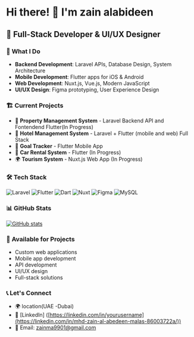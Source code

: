 # Hi there! 👋 I'm  zain alabideen

## 🚀 Full-Stack Developer & UI/UX Designer

### 🎯 **What I Do**
- **Backend Development**: Laravel APIs, Database Design, System Architecture
- **Mobile Development**: Flutter apps for iOS & Android
- **Web Development**: Nuxt.js, Vue.js, Modern JavaScript
- **UI/UX Design**: Figma prototyping, User Experience Design

### 🏗️ **Current Projects**
- 🏢 **Property Management System** - Laravel Backend API and Fontendend Flutter(In Progress)
- 🏨 **Hotel Management System** - Laravel + Flutter (mobile and web) Full Stack
- 🎯 **Goal Tracker** - Flutter Mobile App
- 🚗 **Car Rental System** - Flutter (In Progress)
- 🌍 **Tourism System** - Nuxt.js Web App (In Progress)

### 🛠️ **Tech Stack**
![Laravel](https://img.shields.io/badge/Laravel-12.x-red.svg)
![Flutter](https://img.shields.io/badge/Flutter-3.x-blue.svg)
![Dart](https://img.shields.io/badge/Dart-3.x-blue.svg)
![Nuxt](https://img.shields.io/badge/Nuxt-3.x-green.svg)
![Figma](https://img.shields.io/badge/Figma-Design-orange.svg)
![MySQL](https://img.shields.io/badge/MySQL-8.0+-orange.svg)

### 📊 **GitHub Stats**
[![GitHub stats](https://github-readme-stats.vercel.app/api?username=mhdzainalabidden&show_icons=true&theme=radical)](https://github.com/mhdzainalabidden)

### 💼 **Available for Projects**
- Custom web applications
- Mobile app development
- API development
- UI/UX design
- Full-stack solutions

### 📞 **Let's Connect**
- 🌍 location(UAE -Dubai)
- 💼 [LinkedIn] ([https://linkedin.com/in/yourusername](https://linkedin.com/in/mhd-zain-al-abedeen-malas-86003722a/)) 
- 📧 Email: zainma9901@gmail.com
